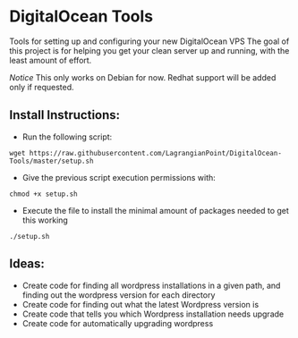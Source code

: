 # DigitalOcean Tools
Tools for setting up and configuring your new DigitalOcean VPS
The goal of this project is for helping you get your clean server up and running, with the least amount of effort. 

*Notice* This only works on Debian for now. Redhat support will be added only if requested.

## Install Instructions: 
- Run the following script:
```
wget https://raw.githubusercontent.com/LagrangianPoint/DigitalOcean-Tools/master/setup.sh 
```
- Give the previous script execution permissions with:
```
chmod +x setup.sh 
```
- Execute the file to install the minimal amount of packages needed to get this working
```
./setup.sh 
```


## Ideas:
- Create code for finding all wordpress installations in a given path, and finding out the wordpress version for each directory
- Create code for finding out what the latest Wordpress version is
- Create code that tells you which Wordpress installation needs upgrade 
- Create code for automatically upgrading wordpress


